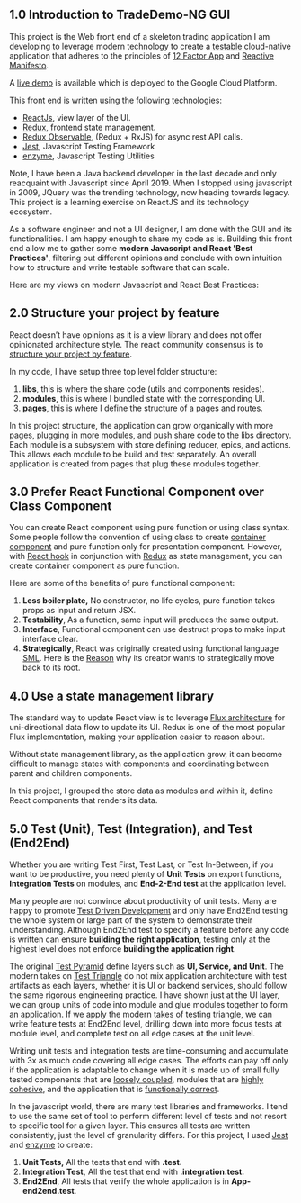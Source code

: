 <h2>1.0 Introduction to TradeDemo-NG GUI</h2>

This project is the Web front end of a skeleton trading application I am developing to leverage modern technology to create a <a href="https://dzone.com/articles/the-battle-of-the-testing-triangle">testable</a> cloud-native application that adheres to the principles of <a href="https://12factor.net/">12 Factor App</a> and <a href="https://www.reactivemanifesto.org/">Reactive Manifesto</a>.

A <a href="http://tradedemo-ng.appspot.com" alt="tradedemo-ng">live demo</a> is available which is deployed to the Google Cloud Platform.

This front end is written using the following technologies:
<ul>
  <li><a href="https://reactjs.org" alt="reactjs">ReactJs</a>, view layer of the UI.</li>
  <li><a href="https://redux.js.org" alt="redux">Redux</a>, frontend state management.</li>
  <li><a href="https://redux-observable.js.org/" alt="redux">Redux Observable</a>, (Redux + RxJS) for async rest API calls.</li>
  <li><a href="https://jestjs.io/" alt="redux">Jest</a>, Javascript Testing Framework</li>
  <li><a href="https://airbnb.io/enzyme/" alt="enzyme">enzyme</a>, Javascript Testing Utilities</li>
</ul>

Note, I have been a Java backend developer in the last decade and only reacquaint with Javascript since April 2019. When I stopped using javascript in 2009, JQuery was the trending technology, now heading towards legacy. This project is a learning exercise on ReactJS and its technology ecosystem.

As a software engineer and not a UI designer, I am done with the GUI and its functionalities. I am happy enough to share my code as is. Building this front end allow me to gather some <b>modern Javascript and React 'Best Practices'</b>, filtering out different opinions and conclude with own intuition how to structure and write testable software that can scale.

Here are my views on modern Javascript and React Best Practices:

<h2>2.0 Structure your project by feature</h2>
<p>
React doesn’t have opinions as it is a view library and does not offer opinionated architecture style.
The react community consensus is to <a href="https://reactjs.org/docs/faq-structure.html">structure your project by feature</a>.
<p>

<p>
In my code, I have setup three top level folder structure:

<ol>
  <li><b>libs</b>, this is where the share code (utils and components resides).</li>
  <li><b>modules</b>, this is where I bundled state with the corresponding UI.</li>
  <li><b>pages</b>, this is where I define the structure of a pages and routes.</li>
</ol>
</p>

In this project structure, the application can grow organically with more pages, plugging in more modules, and push share code to the libs directory. Each module is a subsystem with store defining reducer, epics, and actions. This allows each module to be build and test separately. An overall application is created from pages that plug these modules together.

<h2>3.0 Prefer React Functional Component over Class Component </h2>
<p>
You can create React component using pure function or using class syntax. Some people follow the convention of using class to create <a href="https://medium.com/@learnreact/container-components-c0e67432e005">container component</a> and pure function only for presentation component. However, with <a href="https://reactjs.org/docs/hooks-effect.html">React hook</a> in conjunction with <a href="https://redux.js.org" alt="redux">Redux</a> as state management, you can create container component as pure function.
</p>
<p>Here are some of the benefits of pure functional component:
<ol>
  <li><b>Less boiler plate,</b> No constructor, no life cycles, pure function takes props as input and return JSX.</li>
  <li><b>Testability</b>, As a function, same input will produces the same output.</li>
  <li><b>Interface</b>, Functional component can use destruct props to make input interface clear.</li>
  <li><b>Strategically</b>, React was originally created using functional language <a href="https://en.wikipedia.org/wiki/Standard_ML">SML</a>. Here is the <a href="https://reasonml.github.io/docs/en/what-and-why">Reason</a> why its creator wants to strategically move back to its root.
</ol>
</p>

<h2>4.0 Use a state management library</h2>
<p>
The standard way to update React view is to leverage <a href="https://facebook.github.io/flux/docs/in-depth-overview">Flux architecture</a> for uni-directional data flow to update its UI. Redux is one of the most popular Flux implementation, making your application easier to reason about.
</p>
<p>
Without state management library, as the application grow, it can become difficult to manage states with components and coordinating between parent and children components.
</p>
<p>
In this project, I grouped the store data as modules and within it, define React components that renders its data.
</p>

<h2>5.0 Test (Unit), Test (Integration), and Test (End2End)</h2>
<p>
Whether you are writing Test First, Test Last, or Test In-Between, if you want to be productive, you need plenty of <b>Unit Tests</b> on export functions, <b>Integration Tests</b> on modules, and <b>End-2-End test</b> at the application level.
</p>
<p>
Many people are not convince about productivity of unit tests. Many are happy to promote <a href="https://en.wikipedia.org/wiki/Test-driven_development">Test Driven Development</a> and only have End2End testing the whole system or large part of the system to demonstrate their understanding. Although End2End test to specify a feature before any code is written can ensure <b>building the right application</b>, testing only at the highest level does not enforce <b>building the application right</b>.
</p>
<p>
The original <a href="https://martinfowler.com/bliki/TestPyramid.html">Test Pyramid</a> define layers such as <b>UI, Service, and Unit</b>. The modern takes on <a href="https://dzone.com/articles/the-battle-of-the-testing-triangle">Test Triangle</a> do not mix application architecture with test artifacts as each layers, whether it is UI or backend services, should follow the same rigorous engineering practice. I have shown just at the UI layer, we can group units of code into module and glue modules together to form an application. If we apply the modern takes of testing triangle, we can write feature tests at End2End level, drilling down into more focus tests at module level, and complete test on all edge cases at the unit level.
</p>
<p>
Writing unit tests and integration tests are time-consuming and accumulate with 3x as much code covering all edge cases. The efforts can pay off only if the application is adaptable to change when it is made up of small fully tested components that are <a href="https://en.wikipedia.org/wiki/Loose_coupling">loosely coupled</a>, modules that are <a href="https://en.wikipedia.org/wiki/Cohesion_(computer_science)">highly cohesive</a>, and the application that is <a href="https://www.tutorialspoint.com/software_testing_dictionary/correctness.htm">functionally correct</a>.
</p>
<p>
In the javascript world, there are many test libraries and frameworks. I tend to use the same set of tool to perform different level of tests and not resort to specific tool for a given layer. This ensures all tests are written consistently, just the level of granularity differs. For this project, I used <a href="https://jestjs.io/" alt="redux">Jest</a> and <a href="https://airbnb.io/enzyme/" alt="enzyme">enzyme</a> to create:

<ol>
  <li><b>Unit Tests,</b> All the tests that end with <b>.test.</b></li>
  <li><b>Integration Test,</b> All the test that end with <b>.integration.test.</b></li>
  <li><b>End2End</b>, All tests that verify the whole application is in <b>App-end2end.test</b>.</li>
</ol>
</p>
